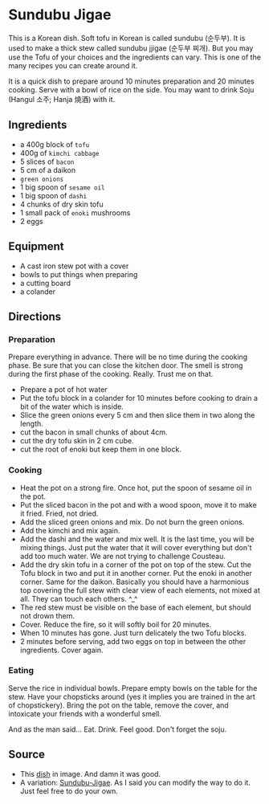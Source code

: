Sundubu Jigae
==

This is a Korean dish. Soft tofu in Korean is called sundubu (순두부). It is used to make a thick stew called sundubu jjigae (순두부 찌개). But you may use the Tofu of your choices and the ingredients can vary. This is one of the many recipes you can create around it.

It is a quick dish to prepare around 10 minutes preparation and 20 minutes cooking. Serve with a bowl of rice on the side. You may want to drink Soju (Hangul 소주; Hanja 燒酒) with it.


Ingredients
--

* a 400g block of `tofu`
* 400g of `kimchi cabbage`
* 5 slices of `bacon`
* 5 cm of a daikon
* `green onions`
* 1 big spoon of `sesame oil`
* 1 big spoon of `dashi`
* 4 chunks of dry skin tofu
* 1 small pack of `enoki` mushrooms
* 2 eggs

Equipment
--

* A cast iron stew pot with a cover
* bowls to put things when preparing
* a cutting board
* a colander

Directions
--

### Preparation

Prepare everything in advance. There will be no time during the cooking phase. Be sure that you can close the kitchen door. The smell is strong during the first phase of the cooking. Really. Trust me on that.

* Prepare a pot of hot water
* Put the tofu block in a colander for 10 minutes before cooking to drain a bit of the water which is inside.
* Slice the green onions every 5 cm and then slice them in two along the length.
* cut the bacon in small chunks of about 4cm.
* cut the dry tofu skin in 2 cm cube.
* cut the root of enoki but keep them in one block.

### Cooking

* Heat the pot on a strong fire. Once hot, put the spoon of sesame oil in the pot.
* Put the sliced bacon in the pot and with a wood spoon, move it to make it fried. Fried, not dried.
* Add the sliced green onions and mix. Do not burn the green onions.
* Add the kimchi and mix again.
* Add the dashi and the water and mix well. It is the last time, you will be mixing things. Just put the water that it will cover everything but don't add too much water. We are not trying to challenge Cousteau.
* Add the dry skin tofu in a corner of the pot on top of the stew. Cut the Tofu block in two and put it in another corner. Put the enoki in another corner. Same for the daikon. Basically you should have a harmonious top covering the full stew with clear view of each elements, not mixed at all. They can touch each others. ^_^
* The red stew must be visible on the base of each element, but should not drown them.
* Cover. Reduce the fire, so it will softly boil for 20 minutes.
* When 10 minutes has gone. Just turn delicately the two Tofu blocks.
* 2 minutes before serving, add two eggs on top in between the other ingredients. Cover again.

### Eating

Serve the rice in individual bowls. Prepare empty bowls on the table for the stew. Have your chopsticks around (yes it implies you are trained in the art of chopstickery). Bring the pot on the table, remove the cover, and intoxicate your friends with a wonderful smell.

And as the man said… Eat. Drink. Feel good. Don't forget the soju.

Source
--

* This [dish](http://www.la-grange.net/2013/03/15/sundubu-jigae) in image. And damn it was good.
* A variation: [Sundubu-Jigae](http://la-grange.net/2009/09/28/sundubu). As I said you can modify the way to do it. Just feel free to do your own.
